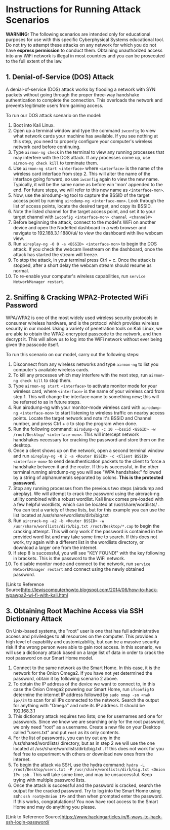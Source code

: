 # Instructions for Running Attack Scenarios

__WARNING:__ The following scenarios are intended only for educational purposes for use with this specific Cyberphysical Systems educational tool. Do not try to attempt these attacks on any network for which you do not have __express permission__ to conduct them. Obtaining unauthorized access into any WiFi network is illegal in most countries and you can be prosecuted to the full extent of the law.

## 1. Denial-of-Service (DOS) Attack

A denial-of-service (DOS) attack works by flooding a network with SYN packets without going through the proper three-way handshake authentication to complete the connection. This overloads the network and prevents legitimate users from gaining access.

To run our DOS attack scenario on the model:

1. Boot into Kali Linux.
2. Open up a terminal window and type the command `iwconfig` to view what network cards your machine has available. If you see nothing at this step, you need to properly configure your computer's wireless network card before continuing.
3. Type `airmon-ng check` in the terminal to view any running processes that may interfere with the DOS attack. If any processes come up, use `airmon-ng check kill` to terminate them.
4. Use `airmon-ng start <interface>` where `<interface>` is the name of the wireless card interface from step 2. This will alter the name of the interface going forward, so use `iwconfig` again to view the new name. Typically, it will be the same name as before win 'mon' appended to the end. For future steps, we will refer to this new name as `<interface-mon>`.
5. Now, use the airodump-ng tool to capture the BSSID of the target access point by running `airodump-ng <interface-mon>`. Look through the list of access points, locate the desired target, and copy its BSSID.
6. Note the listed channel for the target access point, and set it to your target channel with `iwconfig <interface-mon> channel <channel#>`
7. Before beginning the attack, connect to the model's WiFi on another device and open the NodeRed dashboard in a web browser and navigate to 192.168.3.1:1880/ui/ to view the dashboard with live webcam view.
8. Run `aireplay-ng -0 0 -a <BSSID> <interface-mon>` to begin the DOS attack. If you check the webcam livestream on the dashboard, once the attack has started the stream will freeze.
9. To stop the attack, in your terminal press Ctrl + c. Once the attack is stopped, after a short delay the webcam stream should resume as normal.
1. To re-enable your computer's wireless capabilities, run `service NetworkManager restart`.

## 2. Sniffing & Cracking WPA2-Protected WiFi Password

WPA/WPA2 is one of the most widely used wireless security protocols in consumer wireless hardware, and is the protocol which provides wireless security in our model. Using a variety of penetration tools on Kali Linux, we are able to obtain the WPA2-encrypted passcode to the network, and then decrypt it. This will allow us to log into the WiFi network without ever being given the passcode itself.

To run this scenario on our model, carry out the following steps:

1. Disconnect from any wireless networks and type `airmon-ng` to list you computer's available wireless cards.
2. To kill any processes which may interfere with the next step, run `airmon-ng check kill` to stop them. 
3. Type `airmon-ng start <interface>` to activate monitor mode for your wireless card, where `<interface>` is the name of your wireless card from step 1. This will change the interface name to something new; this will be referred to as <interface-mon> in future steps.
4. Run airodump-ng with your monitor-mode wireless card with `airodump-ng <interface-mon>` to start listening to wireless traffic on nearby access points. Locate the target network and note it's BSSID and Channel number, and press Ctrl + c to stop the program when done.
5. Run the following command: `airodump-ng -c 10 --bssid <BSSID> -w /root/Desktop/ <interface-mon>`. This will intercept network handshakes necessary for cracking the password and store them on the desktop.
6. Once a client shows up on the network, open a second terminal window and run `aireplay-ng -0 2 -a <Router BSSID> -c <Client BSSID> <interface-mon>` to send deauthentication packets to the client to force a handshake between it and the router. If this is successful, in the other terminal running airodump-ng you will see "WPA handshake:" followed by a string of alphanumerals separated by colons. __This is the protected password.__
7. Stop any running processes from the previous two steps (airodump and aireplay). We will attempt to crack the password using the aircrack-ng utility combined with a robust wordlist. Kali linux comes pre-loaded with a few helpful wordlists, which can be located at /usr/share/wordlists/ . You can test a variety of these lists, but for this example you can use the list located at /usr/share/wordlists/dirb/big.txt  
8. Run `aircrack-ng -a2 -b <Router BSSID> -w /usr/share/wordlists/dirb/big.txt /root/Desktop/*.cap` to begin the cracking attempt. This will only work if the password is contained in the provided word list and may take some time to search. If this does not work, try again with a different list in the wordlists directory, or download a larger one from the internet.
9. If step 8 is successful, you will see "KEY FOUND!" with the key following in brackets. This is the password to the WiFi network.
10. To disable monitor mode and connect to the network, run `service NetworkManager restart` and connect using the newly obtained password.

[Link to Reference Source]<http://lewiscomputerhowto.blogspot.com/2014/06/how-to-hack-wpawpa2-wi-fi-with-kali.html>

## 3. Obtaining Root Machine Access via SSH Dictionary Attack

On Unix-based systems, the "root" user is one that has full administrative access and priviledges to all resources on the computer. This provides a high level of capability and customizability, but can be a massive security risk if the wrong person were able to gain root access. In this scenario, we will use a dictionary attack based on a large list of data in order to crack the root password on our Smart Home model.

1. Connect to the same network as the Smart Home. In this case, it is the network for the Onion Omega2. If you have not yet determined the password, obtain it by following scenario 2 above. 
2. To obtain the IP address of the device we want to connect to, in this case the Onion Omega2 powering our Smart Home, run `ifconfig` to determine the internet IP address followed by `sudo nmap -sn <nwk ip>/24` to scan for all IPs connected to the network. Search the output for anything with "Omega" and note its IP address. It should be 192.168.3.1
3. This dictionary attack requires two lists; one for usernames and one for passwords. Since we know we are searching only for the root password, we only need "root" as a username. Create a new file on your Desktop called "users.txt" and put `root` as its only contents.
4. For the list of passwords, you can try out any in the /usr/shared/wordlists/ directory, but as in step 2 we will use the one located at /usr/share/wordlists/dirb/big.txt . If this does not work for you feel free to experiment with others or download new ones from the internet.
5. To begin the attack via SSH, use the hydra command: `hydra -L /root/Desktop/users.txt -P /usr/share/wordlists/dirb/big.txt <Onion IP> ssh` . This will take some time, and may be unsuccessful. Keep trying with multiple password lists.
6. Once the attack is successful and the password is cracked, search the output for the cracked password. Try to log into the Smart Home using ssh: `ssh root@<Onion IP>` and then when prompted enter the password. If this works, congratulations! You now have root access to the Smart Home and may do anything you please.

[Link to Reference Source]<https://www.hackingarticles.in/6-ways-to-hack-ssh-login-password/>
 
